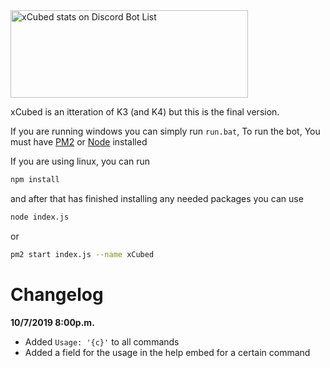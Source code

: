 <a href="https://discordbotlist.com/bots/598535567457648660">
  <img width="380" height="140" src="https://discordbotlist.com/bots/598535567457648660/widget" alt="xCubed stats on Discord Bot List">
</a>

xCubed is an itteration of K3 (and K4) but this is the final version.

If you are running windows you can simply run `run.bat`, To run the bot, You must have [PM2](https://www.npmjs.com/package/pm2) or [Node](https://nodejs.org/en/) installed


If you are using linux, you can run 
```bash
npm install
```
and after that has finished installing any needed packages you can use
```bash
node index.js
```
or 
```bash
pm2 start index.js --name xCubed
```

# Changelog
**10/7/2019 8:00p.m.**
  - Added `Usage: '{c}'` to all commands
  - Added a field for the usage in the help embed for a certain command
  
